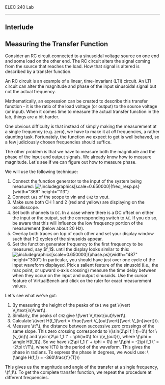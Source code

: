 ELEC 240 Lab

------------------------------------------------------------------------

Interlude
---------

Measuring the Transfer Function
-------------------------------

Consider an RC circuit connected to a sinusoidal voltage source on one
end and some load on the other end. The RC circuit alters the signal
coming from the source that reaches the load. How that signal is altered
is described by a transfer function.

An RC circuit is an example of a linear, time-invariant (LTI) circuit.
An LTI circuit can alter the magnitude and phase of the input sinusoidal
signal but not the actual frequency.

Mathematically, an expression can be created to describe this transfer
function - it is the ratio of the load voltage (or output) to the source
voltage (or input). When it comes time to measure the actual transfer
function in the lab, things are a bit harder.

One obvious difficulty is that instead of simply making the measurement
at a single frequency (e.g. zero), we have to make it at *all*
frequencies, a rather daunting task. Fortunately, the function we expect
to get is well behaved, so a few judiciously chosen frequencies should
suffice.

The other problem is that we have to measure both the magnitude and the
phase of the input and output signals. We already know how to measure
magnitude. Let's see if we can figure out how to measure phase.

We will use the following technique:

1.  Connect the function generator to the input of the system being
    measured:
    ![\\includegraphics\[scale=0.650000\]{freq\_resp.ps}](../figs/img169.png){width="366"
    height="113"}
2.  Connect `CH1` of the scope to vin and `CH2` to vout.
3.  Make sure both CH 1 and 2 (red and yellow) are displaying on
    the oscilloscope.
4.  Set both channels to `DC`. In a case where there is a DC offset on
    either the input or the output, set the corresponding switch to
    `AC`. If you do so, be aware that this will influence the low
    frequency portion of the measurement (below about 20 Hz).
5.  Overlay both traces on top of each other and set your display window
    such that 1-2 cycles of the sinusoids appear.
6.  Set the function generator frequency to the first frequency to be
    measured, say \$f\_1\$. until the display looks similar to this:
    ![\\includegraphics\[scale=0.650000\]{phase.ps}](../figs/img170.png){width="487"
    height="300"}
    In particular, you should have just over one cycle of the input
    waveform displayed. Pick a salient feature of the sinusoid (i.e.,
    the max point, or upward x-axis crossing) measure the time delay
    between when they occur on the input and output sinusoids. Use the
    cursor feature of VirtualBench and click on the ruler for exact
    measurement values.

Let's see what we've got:

1.  By measuring the height of the peaks of `CH1` we get
    \\(\\vert V\_\\text{in}\\vert\\).
2.  Similarly, the peaks of `CH2` give
    \\(\\vert V\_\\text{out}\\vert\\).
3.  Calculate \\(\\vert H(f\_1)\\vert = \\frac{\\vert
    V\_{out}\\vert}{\\vert V\_{in}\\vert}\\).
4.  Measure \\(t'\\), the distance between successive zero crossings of
    the same slope. This zero crossing corresponds to \\(\\sin(2\\pi
    f\_1 t)=0\\) for \\(v\_{in}\\) and \\(\\sin(2\\pi f\_1 t' +
    \\phi)=0\\) for \\(v\_{out}\\), where \\(\\phi = \\angle H(f\_1)\\).
    So we have \\(2\\pi f\_1 t' + \\phi = 0\\) or \\(\\phi = -2\\pi f\_1
    t' = -2\\pi t'/T\\), where \\(T\\) is the period of the waveform.
    This gives the phase in radians. To express the phase in degrees, we
    would use: \\(\\angle H(f\_1) = -360\\frac{t'}{T}\\)

This gives us the magnitude and angle of the transfer at a single
frequency, \\(f\_1\\). To get the complete transfer function, we repeat
the procedure at different frequencies.
